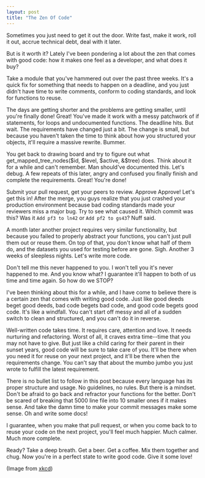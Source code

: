 ```yaml
---
layout: post
title: "The Zen Of Code"
---
```



Sometimes you just need to get it out the door. Write fast, make it work, roll it out, accrue technical debt, deal with it later.

But is it worth it? Lately I've been pondering a lot about the zen that comes with good code: how it makes one feel as a developer, and what does it buy?

Take a module that you've hammered out over the past three weeks. It's a quick fix for something that needs to happen on a deadline, and you just didn't have time to write comments, conform to coding standards, and look for functions to reuse.

The days are getting shorter and the problems are getting smaller, until you're finally done! Great! You've made it work with a messy patchwork of if statements, for loops and undocumented functions. The deadline hits. But wait. The requirements have changed just a bit. The change is small, but because you haven't taken the time to think about how you structured your objects, it'll require a massive rewrite.  Bummer.

You get back to drawing board and try to figure out what get_mapped_tree_nodes($id, $level, $active, &$tree) does.  Think about it for a while and can't remember. Man should've documented this. Let's debug. A few repeats of this later, angry and confused you finally finish and complete the requirements. Great! You're done!


Submit your pull request, get your peers to review. Approve Approve! Let's get this in!  After the merge, you guys realize that you just crashed your production environment because bad coding standards made your reviewers miss a major bug. Try to see what caused it. Which commit was this? Was it `Add pf3 to ln42` or `Add pf2 to gs43`? Nuff said.

<!--break-->

A month later another project requires very similar functionality, but because you failed to properly abstract your functions, you can't just pull them out or reuse them. On top of that, you don't know what half of them do, and the datasets you used for testing before are gone. Sigh. Another 3 weeks of sleepless nights. Let's write more code.

Don't tell me this never happened to you. I won't tell you it's never happened to me. And you know what? I guarantee it'll happen to both of us time and time again. So how do we STOP?

I've been thinking about this for a while, and I have come to believe there is a certain zen that comes with writing good code. Just like good deeds beget good deeds, bad code begets bad code, and good code begets good code. It's like a windfall. You can't start off messy and all of a sudden switch to clean and structured, and you can't do it in reverse.

Well-written code takes time. It requires care, attention and love. It needs nurturing and refactoring. Worst of all, it craves extra time--time that you may not have to give. But just like a child caring for their parent in their sunset years, good code will be sure to take care of you. It'll be there when you need it for reuse on your next project, and it'll be there when the requirements change. You can't say that about the mumbo jumbo you just wrote to fulfill the latest requirement.

There is no bullet list to follow in this post because every language has its proper structure and usage. No guidelines, no rules. But there is a mindset. Don't be afraid to go back and refractor your functions for the better. Don't be scared of breaking that 5000 line file into 10 smaller ones if it makes sense. And take the damn time to make your commit messages make some sense. Oh and write some docs!

I guarantee, when you make that pull request, or when you come back to to reuse your code on the next project, you'll feel much happier. Much calmer. Much more complete.

Ready? Take a deep breath. Get a beer. Get a coffee. Mix them together and chug. Now you're in a perfect state to write good code. Give it some love!

(Image from [xkcd](http://xkcd.com/844/))
